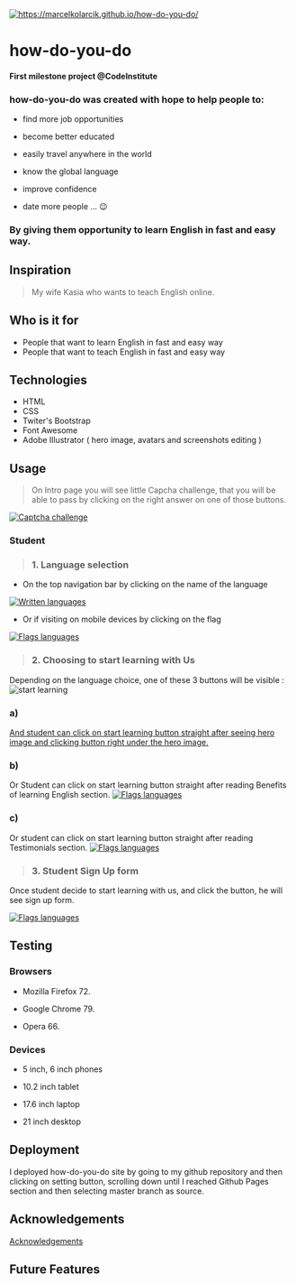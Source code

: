 <a href="https://marcelkolarcik.github.io/how-do-you-do/">
<img src="https://raw.githubusercontent.com/marcelkolarcik/how-do-you-do/master/assets/screenshots/heroimage.gif" title="https://marcelkolarcik.github.io/how-do-you-do/" alt="https://marcelkolarcik.github.io/how-do-you-do/"></a>

# how-do-you-do 

#### First milestone project @CodeInstitute

### how-do-you-do was created with hope to help people to:

* find more job opportunities

* become better educated

* easily travel anywhere in the world

* know the global language

* improve confidence

* date more people ... :wink:

### By giving them opportunity to learn English in fast and easy way.

## Inspiration

> My wife Kasia who wants to teach English online.

## Who  is it for

* People that want to learn English in fast and easy way
* People that want to teach English in fast and easy way

## Technologies

* HTML
* CSS
* Twiter's Bootstrap
* Font Awesome
* Adobe Illustrator ( hero image, avatars and screenshots editing )

## Usage 

> On Intro page you will see little Capcha challenge, that you will be able to pass by
 clicking on the right answer on one of those buttons.
<a href="https://marcelkolarcik.github.io/how-do-you-do/">
<img src="https://raw.githubusercontent.com/marcelkolarcik/how-do-you-do/master/assets/screenshots/captcha.png" title="Captcha challenge" alt="Captcha challenge"></a>


### Student
>  ### 1. Language selection

- On the top navigation bar by clicking on the name of the language
 <a href="https://marcelkolarcik.github.io/how-do-you-do/en/landing.html">
<img src="https://raw.githubusercontent.com/marcelkolarcik/how-do-you-do/master/assets/screenshots/writtenlanguages.png" title="Written languages" alt="Written languages"></a>


- Or if visiting on mobile devices by clicking on the flag
<a href="https://marcelkolarcik.github.io/how-do-you-do/en/landing.html">
<img src="https://raw.githubusercontent.com/marcelkolarcik/how-do-you-do/master/assets/screenshots/flags_languages.png" title="Flags languages" alt="Flags languages"></a>

 

> ### 2. Choosing to start learning with Us

Depending on the language choice, one of these 3 buttons will be visible :
![start learning](https://raw.githubusercontent.com/marcelkolarcik/how-do-you-do/master/assets/screenshots/start.png)

### a)
<a href="https://marcelkolarcik.github.io/how-do-you-do/en/landing.html#start_under_hero">
And student can click on start learning button straight after seeing hero image and clicking button right under the hero image.</a>



### b) 
Or Student can click on start learning button straight after reading Benefits of learning English section.
 <a href="https://marcelkolarcik.github.io/how-do-you-do/en/landing.html#start_under_benefits">
<img src="https://raw.githubusercontent.com/marcelkolarcik/how-do-you-do/master/assets/screenshots/benefits_of.png" title="Flags languages" alt="Flags languages"></a>



### c)
Or student can click on start learning button straight after reading Testimonials section.
<a href="https://marcelkolarcik.github.io/how-do-you-do/en/landing.html#start_under_testimonials">
<img src="https://raw.githubusercontent.com/marcelkolarcik/how-do-you-do/master/assets/screenshots/testimonials.png" title="Flags languages" alt="Flags languages"></a>

> ### 3. Student Sign Up form 

Once student decide to start learning with us, and click the button, he will see sign up form. 

<a href="https://marcelkolarcik.github.io/how-do-you-do/en/student_signup.html">
<img src="https://raw.githubusercontent.com/marcelkolarcik/how-do-you-do/master/assets/screenshots/student_signup.png" title="Flags languages" alt="Flags languages"></a>
 







## Testing

### Browsers
* Mozilla Firefox 72.

* Google Chrome 79.

* Opera 66.


### Devices

* 5 inch, 6 inch phones

* 10.2 inch tablet

* 17.6 inch laptop

* 21 inch desktop

## Deployment 

I deployed how-do-you-do site by going to my github repository and then clicking on setting button,
scrolling down until I reached Github Pages section and then selecting master branch as source.

## Acknowledgements

[Acknowledgements](ACKNOWLEDGEMENTS.md)
## Future Features